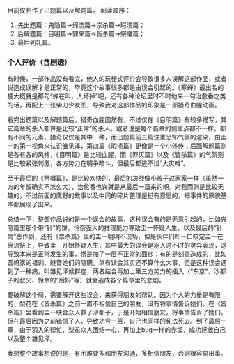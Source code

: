 目前仅制作了出题篇以及解题篇。
阅读顺序：

1. 先出题篇：鬼隐篇->绵流篇->崇杀篇->瑕溃篇；
2. 后解题篇：目明篇->罪来篇->皆杀篇->祭囃篇；
3. 最后到礼篇。





### 个人评价（含剧透）

有时候，一部作品没有看完，他人的玩梗式评价会导致很多人误解这部作品，或者说造成误解才是正常的，毕竟这个故事很多都是由误会引起的。《寒蝉》最出名的梗大概就是那句“蝉在叫，人坏掉”吧，还有各种论坛里时不时地来一句治愈番之类的话，再配上一张柴刀少女图，导致我对这部作品的印象是一部猎奇血腥动画。

看完出题篇以及解题篇后，猎奇血腥固然有，不过仅在《目明篇》有较多描写，其它篇章的杀人都算是比较“正常”的杀人。或者说是每个篇章的侧重点都不一样，都有不同的元素，猎奇仅仅是其中一种，而出题篇前三篇注重恐怖气氛的渲染，由圭一的第一视角来认识雏见泽，第四篇《暇溃篇》更像是一个小外传；后面解题篇则是各有各的风格，《目明篇》是比较血腥，而《罪灭篇》以及《皆杀篇》的气氛则是比较紧张刺激，各方势力在明争暗斗，但最后都逃不过“大灾难”。

至于最后的《祭囃篇》，是比较欢快的，最后的决战像小孩子过家家一样（虽然一方的年龄确实不怎么大），治愈番也许就是从最后一篇来的吧。对我而则是比较无趣的，不过前面的鹰野的故事以及中间的碎片整理是挺有意思的，把事件的原貌基本都展现了出来。

总结一下，整部作品说的是一个误会的故事，这种误会有的是无意引起的，比如鬼隐篇里那个带“针”的饼，怜奈强大的推理能力导致圭一怀疑人生，以及最后的“针筒”恶作剧，还有《祟杀篇》里的圭一明明不现场，但是伙伴们却一口咬定圭一在绵流祭上，导致圭一开始怀疑人生，其中最大的误会是羽入时不时的灵异表现，这导致本来是正常发生的事，愣是加了一层不正常的面纱；有的是刻意造成的，比如圆崎家的祖训，魅音她们的隐瞒。单有误会其实还不算什么大事，但是这种误会遇到了一种病，叫雏见泽候群症，两者结合再加上第三方势力的插入（“东京”、沙都子的叔父、怜奈的“后妈”等）就会造成各个篇章里的悲剧。

要破解这个局，需要解开这些误会，来获得朋友的帮助。因为个人的力量是有限的，梨花在《皆杀篇》之前一直不相信自己的朋友，没有将事情告诉她们。在《皆杀篇》里看到圭一联合众人救了沙都子，于是开始相信朋友，将事情告诉了她们。但在最后因为之前错信了人，导致功亏一篑，自己也同样的死法死去。到了最后一章，由于羽入的帮忙，梨花众人团结一心，再加上bug一样的赤坂，成功拯救自己以及整个雏见泽。

我想整个故事想说的是，有困难要多和朋友沟通，多相信朋友，否则很容易出事。